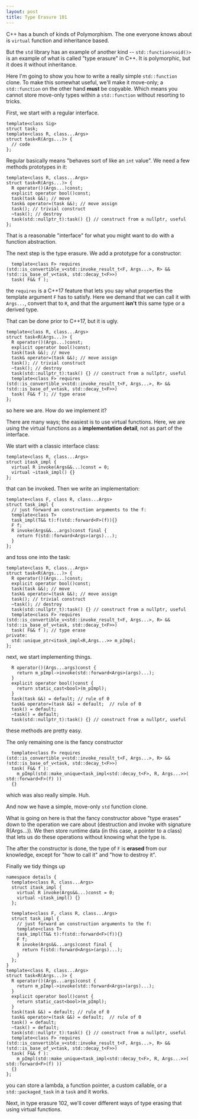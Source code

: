 ```yaml
---
layout: post
title: Type Erasure 101
---
```


C++ has a bunch of kinds of Polymorphism. The one everyone knows about is `virtual` function and inheritance based.

But the `std` library has an example of another kind -- `std::function<void()>` is an example of what is called "type erasure" in C++.  It is polymorphic, but it does it without inheritance.

Here I'm going to show you how to write a really simple `std::function` clone.  To make this somewhat useful, we'll make it move-only; a `std::function` on the other hand **must** be copyable.  Which means you cannot store move-only types within a `std::function` without resorting to tricks.

First, we start with a regular interface.

    template<class Sig>
    struct task;
    template<class R, class...Args>
    struct task<R(Args...)> {
      // code
    };
Regular basically means "behaves sort of like an `int` value".  We need a few methods prototypes in it:

    template<class R, class...Args>
    struct task<R(Args...)> {
      R operator()(Args...)const;
      explicit operator bool()const;
      task(task &&); // move
      task& operator=(task &&); // move assign
      task(); // trivial construct
      ~task(); // destroy
      task(std::nullptr_t):task() {} // construct from a nullptr, useful
    };
That is a reasonable "interface" for what you might want to do with a function abstraction.

The next step is the type erasure.  We add a prototype for a constructor:

      template<class F> requires (std::is_convertible_v<std::invoke_result_t<F, Args...>, R> && !std::is_base_of_v<task, std::decay_t<F>>)
      task( F&& f );
the `requires` is a C++17 feature that lets you say what properties the template argument `F` has to satisfy.  Here we demand that we can call it with `Args...`, convert that to `R`, and that the argument **isn't** this same type or a derived type.

That can be done prior to C++17, but it is ugly.

    template<class R, class...Args>
    struct task<R(Args...)> {
      R operator()(Args...)const;
      explicit operator bool()const;
      task(task &&); // move
      task& operator=(task &&); // move assign
      task(); // trivial construct
      ~task(); // destroy
      task(std::nullptr_t):task() {} // construct from a nullptr, useful
      template<class F> requires (std::is_convertible_v<std::invoke_result_t<F, Args...>, R> && !std::is_base_of_v<task, std::decay_t<F>>)
      task( F&& f ); // type erase
    };
so here we are.  How do we implement it?

There are many ways; the easiest is to use virtual functions.  Here, we are using the virtual functions as a **implementation detail**, not as part of the interface.

We start with a classic interface class:

    template<class R, class...Args>
    struct itask_impl {
      virtual R invoke(Args&&...)const = 0;
      virtual ~itask_impl() {}
    };
that can be invoked.  Then we write an implementation:

    template<class F, class R, class...Args>
    struct task_impl {
      // just forward an construction arguments to the f:
      template<class T>
      task_impl(T&& t):f(std::forward<F>(f)){}
      F f;
      R invoke(Args&&...args)const final {
        return f(std::forward<Args>(args)...);
      }
    };
and toss one into the task:


    template<class R, class...Args>
    struct task<R(Args...)> {
      R operator()(Args...)const;
      explicit operator bool()const;
      task(task &&); // move
      task& operator=(task &&); // move assign
      task(); // trivial construct
      ~task(); // destroy
      task(std::nullptr_t):task() {} // construct from a nullptr, useful
      template<class F> requires (std::is_convertible_v<std::invoke_result_t<F, Args...>, R> && !std::is_base_of_v<task, std::decay_t<F>>)
      task( F&& f ); // type erase
    private:
      std::unique_ptr<itask_impl<R,Args...>> m_pImpl;
    };
next, we start implementing things.

      R operator()(Args...args)const {
        return m_pImpl->invoke(std::forward<Args>(args)...);
      }
      explicit operator bool()const {
        return static_cast<bool>(m_pImpl);
      }
      task(task &&) = default; // rule of 0
      task& operator=(task &&) = default;  // rule of 0
      task() = default;
      ~task() = default;
      task(std::nullptr_t):task() {} // construct from a nullptr, useful
these methods are pretty easy.

The only remaining one is the fancy constructor

      template<class F> requires (std::is_convertible_v<std::invoke_result_t<F, Args...>, R> && !std::is_base_of_v<task, std::decay_t<F>>)
      task( F&& f ):
        m_pImpl(std::make_unique<task_impl<std::decay_t<F>, R, Args...>>( std::forward<F>(f) ))
      {}
which was also really simple.  Huh.

And now we have a simple, move-only `std` function clone.

What is going on here is that the fancy constructor above "type erases" down to the operation we care about (destruction and invoke with signature R(Args...)).
We then store runtime data (in this case, a pointer to a class) that lets us do these operations without knowing what the type is.

The after the constructor is done, the type of `F` is **erased** from our knowledge, except for "how to call it" and "how to destroy it".

Finally we tidy things up

    namespace details {
      template<class R, class...Args>
      struct itask_impl {
        virtual R invoke(Args&&...)const = 0;
        virtual ~itask_impl() {}
      };

      template<class F, class R, class...Args>
      struct task_impl {
        // just forward an construction arguments to the f:
        template<class T>
        task_impl(T&& t):f(std::forward<F>(f)){}
        F f;
        R invoke(Args&&...args)const final {
          return f(std::forward<Args>(args)...);
        }
      };
    }
    template<class R, class...Args>
    struct task<R(Args...)> {
      R operator()(Args...args)const {
        return m_pImpl->invoke(std::forward<Args>(args)...);
      }
      explicit operator bool()const {
        return static_cast<bool>(m_pImpl);
      }
      task(task &&) = default; // rule of 0
      task& operator=(task &&) = default;  // rule of 0
      task() = default;
      ~task() = default;
      task(std::nullptr_t):task() {} // construct from a nullptr, useful
      template<class F> requires (std::is_convertible_v<std::invoke_result_t<F, Args...>, R> && !std::is_base_of_v<task, std::decay_t<F>>)
      task( F&& f ):
        m_pImpl(std::make_unique<task_impl<std::decay_t<F>, R, Args...>>( std::forward<F>(f) ))
      {}
    };
you can store a lambda, a function pointer, a custom callable, or a `std::packaged_task` in a `task` and it works.

Next, in type erasure 102, we'll cover different ways of type erasing that using virtual functions.
